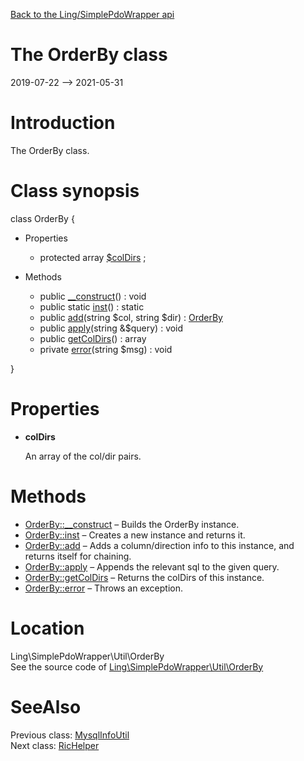 [Back to the Ling/SimplePdoWrapper api](https://github.com/lingtalfi/SimplePdoWrapper/blob/master/doc/api/Ling/SimplePdoWrapper.md)



The OrderBy class
================
2019-07-22 --> 2021-05-31






Introduction
============

The OrderBy class.



Class synopsis
==============


class <span class="pl-k">OrderBy</span>  {

- Properties
    - protected array [$colDirs](#property-colDirs) ;

- Methods
    - public [__construct](https://github.com/lingtalfi/SimplePdoWrapper/blob/master/doc/api/Ling/SimplePdoWrapper/Util/OrderBy/__construct.md)() : void
    - public static [inst](https://github.com/lingtalfi/SimplePdoWrapper/blob/master/doc/api/Ling/SimplePdoWrapper/Util/OrderBy/inst.md)() : static
    - public [add](https://github.com/lingtalfi/SimplePdoWrapper/blob/master/doc/api/Ling/SimplePdoWrapper/Util/OrderBy/add.md)(string $col, string $dir) : [OrderBy](https://github.com/lingtalfi/SimplePdoWrapper/blob/master/doc/api/Ling/SimplePdoWrapper/Util/OrderBy.md)
    - public [apply](https://github.com/lingtalfi/SimplePdoWrapper/blob/master/doc/api/Ling/SimplePdoWrapper/Util/OrderBy/apply.md)(string &$query) : void
    - public [getColDirs](https://github.com/lingtalfi/SimplePdoWrapper/blob/master/doc/api/Ling/SimplePdoWrapper/Util/OrderBy/getColDirs.md)() : array
    - private [error](https://github.com/lingtalfi/SimplePdoWrapper/blob/master/doc/api/Ling/SimplePdoWrapper/Util/OrderBy/error.md)(string $msg) : void

}




Properties
=============

- <span id="property-colDirs"><b>colDirs</b></span>

    An array of the col/dir pairs.
    
    



Methods
==============

- [OrderBy::__construct](https://github.com/lingtalfi/SimplePdoWrapper/blob/master/doc/api/Ling/SimplePdoWrapper/Util/OrderBy/__construct.md) &ndash; Builds the OrderBy instance.
- [OrderBy::inst](https://github.com/lingtalfi/SimplePdoWrapper/blob/master/doc/api/Ling/SimplePdoWrapper/Util/OrderBy/inst.md) &ndash; Creates a new instance and returns it.
- [OrderBy::add](https://github.com/lingtalfi/SimplePdoWrapper/blob/master/doc/api/Ling/SimplePdoWrapper/Util/OrderBy/add.md) &ndash; Adds a column/direction info to this instance, and returns itself for chaining.
- [OrderBy::apply](https://github.com/lingtalfi/SimplePdoWrapper/blob/master/doc/api/Ling/SimplePdoWrapper/Util/OrderBy/apply.md) &ndash; Appends the relevant sql to the given query.
- [OrderBy::getColDirs](https://github.com/lingtalfi/SimplePdoWrapper/blob/master/doc/api/Ling/SimplePdoWrapper/Util/OrderBy/getColDirs.md) &ndash; Returns the colDirs of this instance.
- [OrderBy::error](https://github.com/lingtalfi/SimplePdoWrapper/blob/master/doc/api/Ling/SimplePdoWrapper/Util/OrderBy/error.md) &ndash; Throws an exception.





Location
=============
Ling\SimplePdoWrapper\Util\OrderBy<br>
See the source code of [Ling\SimplePdoWrapper\Util\OrderBy](https://github.com/lingtalfi/SimplePdoWrapper/blob/master/Util/OrderBy.php)



SeeAlso
==============
Previous class: [MysqlInfoUtil](https://github.com/lingtalfi/SimplePdoWrapper/blob/master/doc/api/Ling/SimplePdoWrapper/Util/MysqlInfoUtil.md)<br>Next class: [RicHelper](https://github.com/lingtalfi/SimplePdoWrapper/blob/master/doc/api/Ling/SimplePdoWrapper/Util/RicHelper.md)<br>
